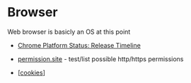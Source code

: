 Browser
=======

Web browser is basicly an OS at this point

* [Chrome Platform Status: Release Timeline](https://www.chromestatus.com/features/schedule)


* [permission.site](https://permission.site/) - test/list possible http/https permissions
* [[cookies]]

[//begin]: # "Autogenerated link references for markdown compatibility"
[cookies]: cookies.md "Cookies"
[//end]: # "Autogenerated link references"